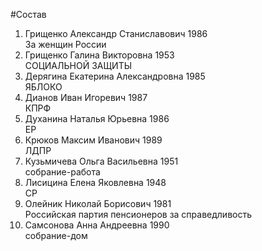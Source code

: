 #Состав
1. Грищенко Александр Станиславович 1986   
    За женщин России
2. Грищенко Галина Викторовна 1953   
    СОЦИАЛЬНОЙ ЗАЩИТЫ
3. Дерягина Екатерина Александровна 1985   
    ЯБЛОКО
4. Дианов Иван Игоревич 1987   
    КПРФ
5. Духанина Наталья Юрьевна 1986   
    ЕР
6. Крюков Максим Иванович 1989   
    ЛДПР
7. Кузьмичева Ольга Васильевна 1951   
    собрание-работа
8. Лисицина Елена Яковлевна 1948   
    СР
9. Олейник Николай Борисович 1981   
    Российская партия пенсионеров за справедливость
10. Самсонова Анна Андреевна 1990   
    собрание-дом
